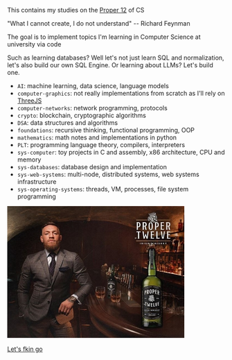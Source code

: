 This contains my studies on the [Proper 12](https://www.youtube.com/watch?v=hscqQIkp1fA) of CS

"What I cannot create, I do not understand" -- Richard Feynman

The goal is to implement topics I'm learning in Computer Science at university via code

Such as learning databases? Well let's not just learn SQL and normalization, let's also build our own SQL Engine. Or learning about LLMs? Let's build one.

- `AI`: machine learning, data science, language models
- `computer-graphics`: not really implementations from scratch as I'll rely on [ThreeJS](https://en.wikipedia.org/wiki/Three.js)
- `computer-networks`: network programming, protocols
- `crypto`: blockchain, cryptographic algorithms
- `DSA`: data structures and algorithms
- `foundations`: recursive thinking, functional programming, OOP
- `mathematics`: math notes and implementations in python
- `PLT`: programming language theory, compilers, interpreters
- `sys-computer`: toy projects in C and assembly, x86 architecture, CPU and memory
- `sys-databases`: database design and implementation
- `sys-web-systems`: multi-node, distributed systems, web systems infrastructure
- `sys-operating-systems`: threads, VM, processes, file system programming

![](Proper-Twelve-Irish-Whiskey-Conor-McGregor-Hellodrinks.jpg)

[Let's fkin go](https://www.youtube.com/watch?v=G8_CbrAZA04)
